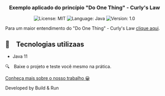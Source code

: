 <h3 align="center">
  Exemplo aplicado do princípio "Do One Thing" - Curly's Law
</h3>

<p align="center">

  <img alt="License: MIT" src="https://img.shields.io/badge/license-MIT-%2304D361">
  <img alt="Language: Java" src="https://img.shields.io/badge/language-java-green">
  <img alt="Version: 1.0" src="https://img.shields.io/badge/version-1.0-yellowgreen">

</p>

Para um maior entendimento do "Do One Thing" - Curly's Law [clique aqui](https://blog.codinghorror.com/curlys-law-do-one-thing/#:~:text=Curly%27s%20Law%20is%20about%20choosing,things%20you%20could%20have%20done.).

## :rocket: Tecnologias utilizaas

* Java 11

:mag: Baixe o projeto e teste você mesmo na prática.

[Conheça mais sobre o nosso trabalho 😀](https://www.instagram.com/buildrun.tech/)

Developed by Build & Run
